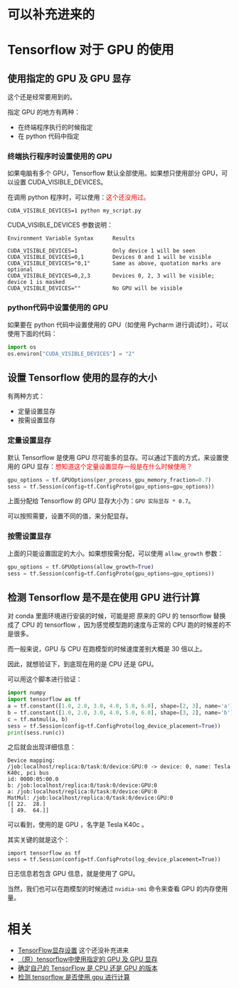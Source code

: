 
# 可以补充进来的

# Tensorflow 对于 GPU 的使用

## 使用指定的 GPU 及 GPU 显存

这个还是经常要用到的。

指定 GPU 的地方有两种：

- 在终端程序执行的时候指定
- 在 python 代码中指定

### 终端执行程序时设置使用的 GPU

如果电脑有多个 GPU，Tensorflow 默认全部使用。如果想只使用部分 GPU，可以设置 CUDA_VISIBLE_DEVICES。


在调用 python 程序时，可以使用：<span style="color:red;">这个还没用过。</span>

```
CUDA_VISIBLE_DEVICES=1 python my_script.py
```


CUDA_VISIBLE_DEVICES 参数说明：

```
Environment Variable Syntax      Results

CUDA_VISIBLE_DEVICES=1           Only device 1 will be seen
CUDA_VISIBLE_DEVICES=0,1         Devices 0 and 1 will be visible
CUDA_VISIBLE_DEVICES="0,1"       Same as above, quotation marks are optional
CUDA_VISIBLE_DEVICES=0,2,3       Devices 0, 2, 3 will be visible; device 1 is masked
CUDA_VISIBLE_DEVICES=""          No GPU will be visible
```

### python代码中设置使用的 GPU

如果要在 python 代码中设置使用的 GPU（如使用 Pycharm 进行调试时），可以使用下面的代码：

```python
import os
os.environ["CUDA_VISIBLE_DEVICES"] = "2"
```





## 设置 Tensorflow 使用的显存的大小

有两种方式：

- 定量设置显存
- 按需设置显存


### 定量设置显存

默认 Tensorflow 是使用 GPU 尽可能多的显存。可以通过下面的方式，来设置使用的 GPU 显存：<span style="color:red;">想知道这个定量设置显存一般是在什么时候使用？</span>

```python
gpu_options = tf.GPUOptions(per_process_gpu_memory_fraction=0.7)
sess = tf.Session(config=tf.ConfigProto(gpu_options=gpu_options))
```

上面分配给 Tensorflow 的 GPU 显存大小为：`GPU 实际显存 * 0.7`。

可以按照需要，设置不同的值，来分配显存。


### 按需设置显存

上面的只能设置固定的大小。如果想按需分配，可以使用 `allow_growth` 参数：

```python
gpu_options = tf.GPUOptions(allow_growth=True)
sess = tf.Session(config=tf.ConfigProto(gpu_options=gpu_options))
```




## 检测 Tensorflow 是不是在使用 GPU 进行计算

对 conda 里面环境进行安装的时候，可能是把 原来的 GPU 的 tensorflow 替换成了 CPU 的 tensorflow ，因为感觉模型跑的速度与正常的 CPU 跑的时候差的不是很多。

而一般来说，GPU 与 CPU 在跑模型的时候速度差别大概是 30 倍以上。

因此，就想验证下，到底现在用的是 CPU 还是 GPU。

可以用这个脚本进行验证：



```python
import numpy
import tensorflow as tf
a = tf.constant([1.0, 2.0, 3.0, 4.0, 5.0, 6.0], shape=[2, 3], name='a')
b = tf.constant([1.0, 2.0, 3.0, 4.0, 5.0, 6.0], shape=[3, 2], name='b')
c = tf.matmul(a, b)
sess = tf.Session(config=tf.ConfigProto(log_device_placement=True))
print(sess.run(c))
```

之后就会出现详细信息：

```
Device mapping:
/job:localhost/replica:0/task:0/device:GPU:0 -> device: 0, name: Tesla K40c, pci bus
id: 0000:05:00.0
b: /job:localhost/replica:0/task:0/device:GPU:0
a: /job:localhost/replica:0/task:0/device:GPU:0
MatMul: /job:localhost/replica:0/task:0/device:GPU:0
[[ 22.  28.]
 [ 49.  64.]]
```

可以看到，使用的是 GPU ，名字是 Tesla K40c 。

其实关键的就是这个：

```
import tensorflow as tf
sess = tf.Session(config=tf.ConfigProto(log_device_placement=True))
```


日志信息若包含 GPU 信息，就是使用了 GPU。

当然，我们也可以在跑模型的时候通过 `nvidia-smi` 命令来查看 GPU 的内存使用量。





# 相关


- [TensorFlow显存设置](https://theqihao.github.io/2017/08/03/TensorFlow%E6%98%BE%E5%AD%98%E8%AE%BE%E7%BD%AE/) 这个还没补充进来
- [（原）tensorflow中使用指定的 GPU 及 GPU 显存](https://www.cnblogs.com/darkknightzh/p/6591923.html)
- [确定自己的 TensorFlow 是 CPU 还是 GPU 的版本](https://blog.csdn.net/Zlase/article/details/79261348)
- [检测 tensorflow 是否使用 gpu 进行计算](https://blog.csdn.net/castle_cc/article/details/78389082)
